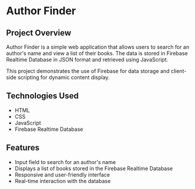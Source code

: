 # Author Finder

## Project Overview

Author Finder is a simple web application that allows users to search for an author's name and view a list of their books. The data is stored in Firebase Realtime Database in JSON format and retrieved using JavaScript.

This project demonstrates the use of Firebase for data storage and client-side scripting for dynamic content display.

## Technologies Used

- HTML
- CSS
- JavaScript
- Firebase Realtime Database

## Features

- Input field to search for an author's name
- Displays a list of books stored in the Firebase Realtime Database
- Responsive and user-friendly interface
- Real-time interaction with the database

